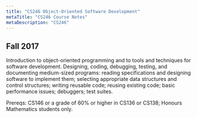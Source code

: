 ```yaml
---
title: "CS246 Object-Oriented Software Development"
metaTitle: "CS246 Course Notes"
metaDescription: "CS246"
---
```

 Fall 2017 
---
Introduction to object-oriented programming and to tools and techniques for software development. Designing, coding, debugging, testing, and documenting medium-sized programs: reading specifications and designing software to implement them; selecting appropriate data structures and control structures; writing reusable code; reusing existing code; basic performance issues; debuggers; test suites.

Prereqs: CS146 or a grade of 60% or higher in CS136 or CS138; Honours Mathematics students only.
